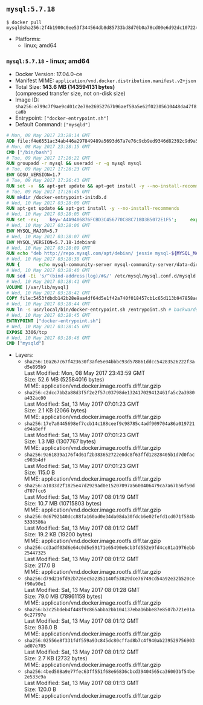 ## `mysql:5.7.18`

```console
$ docker pull mysql@sha256:2f4b1900c0ee53f344564db8d85733bd8d70b0a78cd00e6d92dc107224fc84a5
```

-	Platforms:
	-	linux; amd64

### `mysql:5.7.18` - linux; amd64

-	Docker Version: 17.04.0-ce
-	Manifest MIME: `application/vnd.docker.distribution.manifest.v2+json`
-	Total Size: **143.6 MB (143594131 bytes)**  
	(compressed transfer size, not on-disk size)
-	Image ID: `sha256:e799c7f9ae9cd01c2e78e26952767b96aef59a5e62f02305610448da47f8ca6b`
-	Entrypoint: `["docker-entrypoint.sh"]`
-	Default Command: `["mysqld"]`

```dockerfile
# Mon, 08 May 2017 23:28:14 GMT
ADD file:f4e6551ac34ab446a297849489a5693d67a7e76c9cb9ed9346d82392c9d9a5fe in / 
# Mon, 08 May 2017 23:28:15 GMT
CMD ["/bin/bash"]
# Tue, 09 May 2017 17:26:22 GMT
RUN groupadd -r mysql && useradd -r -g mysql mysql
# Tue, 09 May 2017 17:26:23 GMT
ENV GOSU_VERSION=1.7
# Tue, 09 May 2017 17:26:43 GMT
RUN set -x 	&& apt-get update && apt-get install -y --no-install-recommends ca-certificates wget && rm -rf /var/lib/apt/lists/* 	&& wget -O /usr/local/bin/gosu "https://github.com/tianon/gosu/releases/download/$GOSU_VERSION/gosu-$(dpkg --print-architecture)" 	&& wget -O /usr/local/bin/gosu.asc "https://github.com/tianon/gosu/releases/download/$GOSU_VERSION/gosu-$(dpkg --print-architecture).asc" 	&& export GNUPGHOME="$(mktemp -d)" 	&& gpg --keyserver ha.pool.sks-keyservers.net --recv-keys B42F6819007F00F88E364FD4036A9C25BF357DD4 	&& gpg --batch --verify /usr/local/bin/gosu.asc /usr/local/bin/gosu 	&& rm -r "$GNUPGHOME" /usr/local/bin/gosu.asc 	&& chmod +x /usr/local/bin/gosu 	&& gosu nobody true 	&& apt-get purge -y --auto-remove ca-certificates wget
# Tue, 09 May 2017 17:26:45 GMT
RUN mkdir /docker-entrypoint-initdb.d
# Wed, 10 May 2017 03:28:00 GMT
RUN apt-get update && apt-get install -y --no-install-recommends 		pwgen 		openssl 		perl 	&& rm -rf /var/lib/apt/lists/*
# Wed, 10 May 2017 03:28:05 GMT
RUN set -ex; 	key='A4A9406876FCBD3C456770C88C718D3B5072E1F5'; 	export GNUPGHOME="$(mktemp -d)"; 	gpg --keyserver ha.pool.sks-keyservers.net --recv-keys "$key"; 	gpg --export "$key" > /etc/apt/trusted.gpg.d/mysql.gpg; 	rm -r "$GNUPGHOME"; 	apt-key list > /dev/null
# Wed, 10 May 2017 03:28:06 GMT
ENV MYSQL_MAJOR=5.7
# Wed, 10 May 2017 03:28:07 GMT
ENV MYSQL_VERSION=5.7.18-1debian8
# Wed, 10 May 2017 03:28:09 GMT
RUN echo "deb http://repo.mysql.com/apt/debian/ jessie mysql-${MYSQL_MAJOR}" > /etc/apt/sources.list.d/mysql.list
# Wed, 10 May 2017 03:28:38 GMT
RUN { 		echo mysql-community-server mysql-community-server/data-dir select ''; 		echo mysql-community-server mysql-community-server/root-pass password ''; 		echo mysql-community-server mysql-community-server/re-root-pass password ''; 		echo mysql-community-server mysql-community-server/remove-test-db select false; 	} | debconf-set-selections 	&& apt-get update && apt-get install -y mysql-server="${MYSQL_VERSION}" && rm -rf /var/lib/apt/lists/* 	&& rm -rf /var/lib/mysql && mkdir -p /var/lib/mysql /var/run/mysqld 	&& chown -R mysql:mysql /var/lib/mysql /var/run/mysqld 	&& chmod 777 /var/run/mysqld
# Wed, 10 May 2017 03:28:40 GMT
RUN sed -Ei 's/^(bind-address|log)/#&/' /etc/mysql/mysql.conf.d/mysqld.cnf 	&& echo '[mysqld]\nskip-host-cache\nskip-name-resolve' > /etc/mysql/conf.d/docker.cnf
# Wed, 10 May 2017 03:28:41 GMT
VOLUME [/var/lib/mysql]
# Wed, 10 May 2017 03:28:42 GMT
COPY file:5453fdbdb142b28e9aa4df64d5e1f42a740f018457cb1c65d113b947858ae314 in /usr/local/bin/ 
# Wed, 10 May 2017 03:28:44 GMT
RUN ln -s usr/local/bin/docker-entrypoint.sh /entrypoint.sh # backwards compat
# Wed, 10 May 2017 03:28:45 GMT
ENTRYPOINT ["docker-entrypoint.sh"]
# Wed, 10 May 2017 03:28:45 GMT
EXPOSE 3306/tcp
# Wed, 10 May 2017 03:28:46 GMT
CMD ["mysqld"]
```

-	Layers:
	-	`sha256:10a267c67f423630f3afe5e04bbbc93d578861ddcc54283526222f3ad5e895b9`  
		Last Modified: Mon, 08 May 2017 23:43:59 GMT  
		Size: 52.6 MB (52584016 bytes)  
		MIME: application/vnd.docker.image.rootfs.diff.tar.gzip
	-	`sha256:c2dcc7bb2a88d3f5f2e2f57c03798de132417029412461fa5c2a3980a432ac00`  
		Last Modified: Sat, 13 May 2017 07:01:23 GMT  
		Size: 2.1 KB (2066 bytes)  
		MIME: application/vnd.docker.image.rootfs.diff.tar.gzip
	-	`sha256:17e7a0445698ef7ccb14c188ceef9c98785c4adf909704a86a019721e94a8eff`  
		Last Modified: Sat, 13 May 2017 07:01:23 GMT  
		Size: 1.3 MB (1307767 bytes)  
		MIME: application/vnd.docker.image.rootfs.diff.tar.gzip
	-	`sha256:9a61839a176f4d61f2b383652722e0dc8f63ffd12828405b1d7d0facc903b4df`  
		Last Modified: Sat, 13 May 2017 07:01:23 GMT  
		Size: 115.0 B  
		MIME: application/vnd.docker.image.rootfs.diff.tar.gzip
	-	`sha256:a1033d2f1825e47d2929ad0e15207097a5600406479ca7a67b56f50dd707fcc6`  
		Last Modified: Sat, 13 May 2017 08:01:19 GMT  
		Size: 10.7 MB (10715803 bytes)  
		MIME: application/vnd.docker.image.rootfs.diff.tar.gzip
	-	`sha256:0d6792140dcc88fa160ad0e34da08da30fdcb6e02fefd1cd071f584b5338586a`  
		Last Modified: Sat, 13 May 2017 08:01:12 GMT  
		Size: 19.2 KB (19200 bytes)  
		MIME: application/vnd.docker.image.rootfs.diff.tar.gzip
	-	`sha256:cd3adf03d6e64c0d5e59171e65490e6cb3fd552e9fd4ce81a1976ebb25447325`  
		Last Modified: Sat, 13 May 2017 08:01:12 GMT  
		Size: 217.0 B  
		MIME: application/vnd.docker.image.rootfs.diff.tar.gzip
	-	`sha256:d79d216fd92b726ec5a2351140f53829dce76749cd54a92e32b520cef90a90e1`  
		Last Modified: Sat, 13 May 2017 08:01:28 GMT  
		Size: 79.0 MB (78961159 bytes)  
		MIME: application/vnd.docker.image.rootfs.diff.tar.gzip
	-	`sha256:b3c25bdeb4f448f9c865abba2bb104137eba16bbe87e8507b721e01a6c27797e`  
		Last Modified: Sat, 13 May 2017 08:01:12 GMT  
		Size: 936.0 B  
		MIME: application/vnd.docker.image.rootfs.diff.tar.gzip
	-	`sha256:02556e8f331fdf559a93c845dc80cffad8b7c4f940ab239529756903ad07e705`  
		Last Modified: Sat, 13 May 2017 08:01:12 GMT  
		Size: 2.7 KB (2732 bytes)  
		MIME: application/vnd.docker.image.rootfs.diff.tar.gzip
	-	`sha256:4bed508a9e77fec63ff551f68e66836cbcd39404565ca36003bf54be2e533c9a`  
		Last Modified: Sat, 13 May 2017 08:01:13 GMT  
		Size: 120.0 B  
		MIME: application/vnd.docker.image.rootfs.diff.tar.gzip
